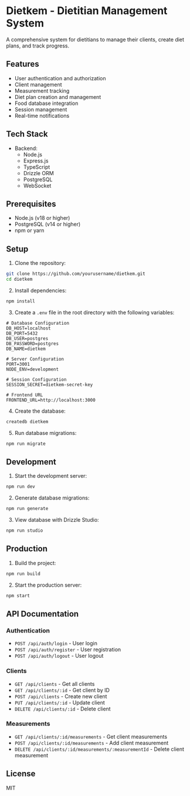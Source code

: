 # Dietkem - Dietitian Management System

A comprehensive system for dietitians to manage their clients, create diet plans, and track progress.

## Features

- User authentication and authorization
- Client management
- Measurement tracking
- Diet plan creation and management
- Food database integration
- Session management
- Real-time notifications

## Tech Stack

- Backend:
  - Node.js
  - Express.js
  - TypeScript
  - Drizzle ORM
  - PostgreSQL
  - WebSocket

## Prerequisites

- Node.js (v18 or higher)
- PostgreSQL (v14 or higher)
- npm or yarn

## Setup

1. Clone the repository:
```bash
git clone https://github.com/yourusername/dietkem.git
cd dietkem
```

2. Install dependencies:
```bash
npm install
```

3. Create a `.env` file in the root directory with the following variables:
```env
# Database Configuration
DB_HOST=localhost
DB_PORT=5432
DB_USER=postgres
DB_PASSWORD=postgres
DB_NAME=dietkem

# Server Configuration
PORT=3001
NODE_ENV=development

# Session Configuration
SESSION_SECRET=dietkem-secret-key

# Frontend URL
FRONTEND_URL=http://localhost:3000
```

4. Create the database:
```bash
createdb dietkem
```

5. Run database migrations:
```bash
npm run migrate
```

## Development

1. Start the development server:
```bash
npm run dev
```

2. Generate database migrations:
```bash
npm run generate
```

3. View database with Drizzle Studio:
```bash
npm run studio
```

## Production

1. Build the project:
```bash
npm run build
```

2. Start the production server:
```bash
npm start
```

## API Documentation

### Authentication

- `POST /api/auth/login` - User login
- `POST /api/auth/register` - User registration
- `POST /api/auth/logout` - User logout

### Clients

- `GET /api/clients` - Get all clients
- `GET /api/clients/:id` - Get client by ID
- `POST /api/clients` - Create new client
- `PUT /api/clients/:id` - Update client
- `DELETE /api/clients/:id` - Delete client

### Measurements

- `GET /api/clients/:id/measurements` - Get client measurements
- `POST /api/clients/:id/measurements` - Add client measurement
- `DELETE /api/clients/:id/measurements/:measurementId` - Delete client measurement

## License

MIT 